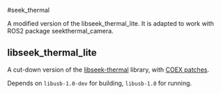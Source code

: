 #seek_thermal

A modified version of the libseek_thermal_lite. It is adapted to work with ROS2 package seekthermal_camera.

## libseek_thermal_lite
A cut-down version of the [libseek-thermal](https://github.com/maartenvds/libseek-thermal) library, with [COEX patches](https://github.com/CopterExpress/libseek-thermal).

Depends on `libusb-1.0-dev` for building, `libusb-1.0` for running.
